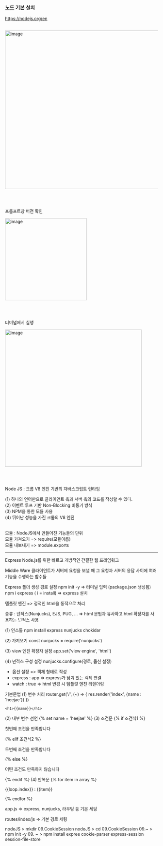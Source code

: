 ### 노드 기본 설치

<https://nodejs.org/en>

<br/>

<img width="520" alt="image" src="https://github.com/juhyun98/NodeJS/assets/140494238/8cd07276-1ab5-4531-92a7-25070dd08674">

<br/><br/>

프롬프트창 버전 확인

<img width="269" alt="image" src="https://github.com/juhyun98/NodeJS/assets/140494238/7fbcebfe-1e65-4bd4-8698-08ecead627b3">

<br><br>

터미널에서 실행


<img width="450" alt="image" src="https://github.com/juhyun98/NodeJS/assets/140494238/e91ffe8c-0d58-4ba9-bc2b-e72ddfeeef33">

<br><br>

Node JS : 크롬 V8 엔진 기반의 자바스크립트 런타임

(1) 하나의 언어만으로 클라이언트 측과 서버 측의 코드를 작성할 수 있다.
<br>
(2) 이벤트 루프 기반 Non-Blocking 비동기 방식
<br>
(3) NPM을 통한 모듈 사용
<br>
(4) 뛰어난 성능을 가진 크롬의 V8 엔진

<br>
모듈 : NodeJS에서 만들어진 기능들의 단위
<br>
모듈 가져오기 => require(모듈이름)
<br>
모듈 내보내기 => module.exports

-------------------------------------------------------------------------------

Express
Node.js를 위한 빠르고 개방적인 간결한 웹 프레임워크

Middle Ware
클라이언트가 서버에 요청을 보낼 때
그 요청과 서버의 응답 사이에 여러 기능을 수행하는 함수들

Express 폴더 생성
경로 설정
npm init -y => 터미널 입력 (package.json 생성됨)
npm i express ( i = install) => express 설치

템플릿 엔진
=> 정적인 html을 동적으로 처리

종류 : 넌적스(Nunjucks), EJS, PUG, ...
=> html 문법과 유사하고 html 확장자를 사용하는 넌적스 사용

(1) 인스톨
npm install express nunjucks chokidar

(2) 가져오기
const nunjucks = require('nunjucks')

(3) view 엔진 확장자 설정
app.set('view engine', 'html')

(4) 넌적스 구성 설정
nunjucks.configure(경로, 옵션 설정)
- 옵션 설정 => 객체 형태로 작성
- express : app => express가 담겨 있는 객체 연결
- watch : true => html 변경 시 템플릿 엔진 리렌더링

기본문법
(1) 변수 처리
router.get('/', (~) => {
    res.render('index', {name : 'heejae'})
})
```
<h1>{{name}}</h1>
```
(2) 내부 변수 선언
{% set name = 'heejae' %}
(3) 조건문
{% if 조건식1 %}
<p>첫번째 조건을 만족합니다</p>
{% elif 조건식2 %}
<p>두번째 조건을 만족합니다</p>
{% else %}
<p>어떤 조건도 만족하지 않습니다</p>
{% endif %}
(4) 반복문
{% for item in array %}
<p>{{loop.index}} : {{item}}</p>
{% endfor %}

app.js
=> express, nunjucks,
    라우팅 등 기본 세팅

routes/index/js
=> 기본 경로 세팅

nodeJS > mkdir 09.CookieSession
nodeJS > cd 09.CookieSession
09.~ > npm init -y
09. ~ > npm install expree
cookie-parser express-session
session-file-store





